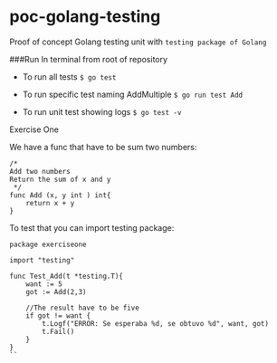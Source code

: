 # poc-golang-testing

Proof of concept Golang testing unit with `testing package of Golang`

###Run
In terminal from root of repository

- To run all tests
  `$ go test`

- To run specific test naming AddMultiple
  `$ go run test Add`

- To run unit test showing logs `$ go test -v`

Exercise One

We have a func that have to be sum two numbers:

```
/*
Add two numbers
Return the sum of x and y
 */
func Add (x, y int ) int{
	return x + y
}
```

To test that you can import testing package:

```
package exerciseone

import "testing"

func Test_Add(t *testing.T){
	want := 5
	got := Add(2,3)

	//The result have to be five
	if got != want {
		t.Logf("ERROR: Se esperaba %d, se obtuvo %d", want, got)
		t.Fail()
	}
}
``
```

